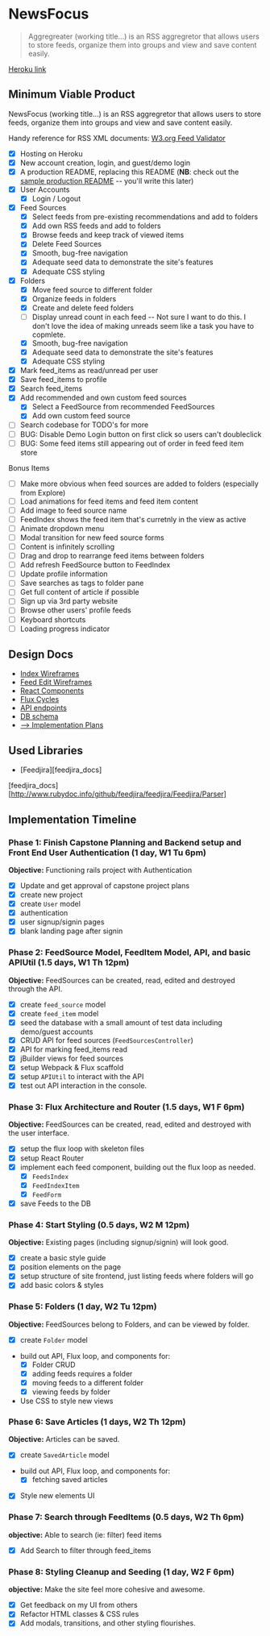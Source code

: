 # NewsFocus

> Aggregreater (working title...) is an RSS aggregretor that allows users to store feeds, organize them into groups and view and save content easily.

[Heroku link][heroku]

[heroku]: https://evening-inlet-45993.herokuapp.com/


## Minimum Viable Product

NewsFocus (working title...) is an RSS aggregretor that allows users to store feeds, organize them into groups and view and save content easily.

Handy reference for RSS XML documents: [W3.org Feed Validator][w3_validator]

- [X] Hosting on Heroku
- [X] New account creation, login, and guest/demo login
- [X] A production README, replacing this README (**NB**: check out the [sample production README](docs/production_readme.md) -- you'll write this later)
- [X] User Accounts
  - [X] Login / Logout
- [X] Feed Sources
  - [X] Select feeds from pre-existing recommendations and add to folders
  - [X] Add own RSS feeds and add to folders
  - [X] Browse feeds and keep track of viewed items
  - [X] Delete Feed Sources
  - [X] Smooth, bug-free navigation
  - [X] Adequate seed data to demonstrate the site's features
  - [X] Adequate CSS styling
- [X] Folders
  - [X] Move feed source to different folder
  - [X] Organize feeds in folders
  - [X] Create and delete feed folders
  - [ ] Display unread count in each feed -- Not sure I want to do this.  I don't love the idea of making unreads seem like a task you have to copmlete.
  - [X] Smooth, bug-free navigation
  - [X] Adequate seed data to demonstrate the site's features
  - [X] Adequate CSS styling
- [X] Mark feed_items as read/unread per user
- [X] Save feed_items to profile
- [X] Search feed_items
- [X] Add recommended and own custom feed sources
  - [X] Select a FeedSource from recommended FeedSources
  - [X] Add own custom feed source
- [ ] Search codebase for TODO's for more
- [ ] BUG: Disable Demo Login button on first click so users can't doubleclick
- [ ] BUG: Some feed items still appearing out of order in feed feed item store

Bonus Items

- [ ] Make more obvious when feed sources are added to folders (especially from Explore)
- [ ] Load animations for feed items and feed item content
- [ ] Add image to feed source name
- [ ] FeedIndex shows the feed item that's curretnly in the view as active
- [ ] Animate dropdown menu
- [ ] Modal transition for new feed source forms
- [ ] Content is infinitely scrolling
- [ ] Drag and drop to rearrange feed items between folders
- [ ] Add refresh FeedSource button to FeedIndex
- [ ] Update profile information
- [ ] Save searches as tags to folder pane
- [ ] Get full content of article if possible
- [ ] Sign up via 3rd party website
- [ ] Browse other users' profile feeds
- [ ] Keyboard shortcuts
- [ ] Loading progress indicator

[w3_validator]: https://validator.w3.org/feed/docs/rss2.html

## Design Docs
* [Index Wireframes][index_view]
* [Feed Edit Wireframes][edit_view]
* [React Components][components]
* [Flux Cycles][flux-cycles]
* [API endpoints][api-endpoints]
* [DB schema][schema]
* [--> Implementation Plans][implementation]

[index_view]: docs/wireframes/index.png
[edit_view]: docs/wireframes/edit-feeds.png
[components]: docs/components.md
[flux-cycles]: docs/flux-cycles.md
[api-endpoints]: docs/api-endpoints.md
[schema]: docs/schema.md
[implementation]: docs/implementation_plans.md

## Used Libraries

* [Feedjira][feedjira_docs]

[feedjira_docs][http://www.rubydoc.info/github/feedjira/feedjira/Feedjira/Parser]

## Implementation Timeline

### Phase 1: Finish Capstone Planning and Backend setup and Front End User Authentication (1 day, W1 Tu 6pm)

**Objective:** Functioning rails project with Authentication

- [X] Update and get approval of capstone project plans
- [X] create new project
- [X] create `User` model
- [X] authentication
- [X] user signup/signin pages
- [X] blank landing page after signin

### Phase 2: FeedSource Model, FeedItem Model, API, and basic APIUtil (1.5 days, W1 Th 12pm)

**Objective:** FeedSources can be created, read, edited and destroyed through
the API.

- [X] create `feed_source` model
- [X] create `feed_item` model
- [X] seed the database with a small amount of test data including demo/guest accounts
- [X] CRUD API for feed sources (`FeedSourcesController`)
- [X] API for marking feed_items read
- [X] jBuilder views for feed sources
- [X] setup Webpack & Flux scaffold
- [X] setup `APIUtil` to interact with the API
- [X] test out API interaction in the console.

### Phase 3: Flux Architecture and Router (1.5 days, W1 F 6pm)

**Objective:** FeedSources can be created, read, edited and destroyed with the
user interface.

- [X] setup the flux loop with skeleton files
- [X] setup React Router
- [X] implement each feed component, building out the flux loop as needed.
  - [X] `FeedsIndex`
  - [X] `FeedIndexItem`
  - [X] `FeedForm`
- [X] save Feeds to the DB

### Phase 4: Start Styling (0.5 days, W2 M 12pm)

**Objective:** Existing pages (including signup/signin) will look good.

- [X] create a basic style guide
- [X] position elements on the page
- [X] setup structure of site frontend, just listing feeds where folders will go
- [X] add basic colors & styles

### Phase 5: Folders (1 day, W2 Tu 12pm)

**Objective:** FeedSources belong to Folders, and can be viewed by folder.

- [X] create `Folder` model
- build out API, Flux loop, and components for:
  - [X] Folder CRUD
  - [X] adding feeds requires a folder
  - [X] moving feeds to a different folder
  - [X] viewing feeds by folder
- Use CSS to style new views

### Phase 6: Save Articles (1 days, W2 Th 12pm)

**Objective:** Articles can be saved.

- [X] create `SavedArticle` model 
- build out API, Flux loop, and components for:
  - [X] fetching saved articles 
- [X] Style new elements UI

### Phase 7:  Search through FeedItems (0.5 days, W2 Th 6pm)

**objective:** Able to search (ie: filter) feed items

- [X] Add Search to filter through feed_items

### Phase 8: Styling Cleanup and Seeding (1 day, W2 F 6pm)

**objective:** Make the site feel more cohesive and awesome.

- [X] Get feedback on my UI from others
- [X] Refactor HTML classes & CSS rules
- [X] Add modals, transitions, and other styling flourishes.
